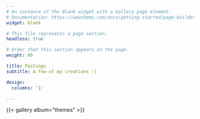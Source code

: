 ```yaml
---
# An instance of the Blank widget with a Gallery page element.
# Documentation: https://wowchemy.com/docs/getting-started/page-builder/
widget: blank

# This file represents a page section.
headless: true

# Order that this section appears on the page.
weight: 66

title: Paitings
subtitle: A few of my creations :)

design:
  columns: '1'

---
```


{{< gallery album="themes" >}}